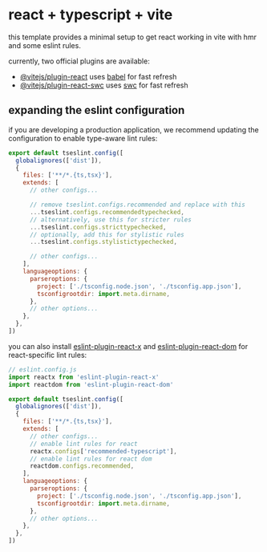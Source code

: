 # react + typescript + vite

this template provides a minimal setup to get react working in vite with hmr and some eslint rules.

currently, two official plugins are available:

- [@vitejs/plugin-react](https://github.com/vitejs/vite-plugin-react/blob/main/packages/plugin-react) uses [babel](https://babeljs.io/) for fast refresh
- [@vitejs/plugin-react-swc](https://github.com/vitejs/vite-plugin-react/blob/main/packages/plugin-react-swc) uses [swc](https://swc.rs/) for fast refresh

## expanding the eslint configuration

if you are developing a production application, we recommend updating the configuration to enable type-aware lint rules:

```js
export default tseslint.config([
  globalignores(['dist']),
  {
    files: ['**/*.{ts,tsx}'],
    extends: [
      // other configs...

      // remove tseslint.configs.recommended and replace with this
      ...tseslint.configs.recommendedtypechecked,
      // alternatively, use this for stricter rules
      ...tseslint.configs.stricttypechecked,
      // optionally, add this for stylistic rules
      ...tseslint.configs.stylistictypechecked,

      // other configs...
    ],
    languageoptions: {
      parseroptions: {
        project: ['./tsconfig.node.json', './tsconfig.app.json'],
        tsconfigrootdir: import.meta.dirname,
      },
      // other options...
    },
  },
])
```

you can also install [eslint-plugin-react-x](https://github.com/rel1cx/eslint-react/tree/main/packages/plugins/eslint-plugin-react-x) and [eslint-plugin-react-dom](https://github.com/rel1cx/eslint-react/tree/main/packages/plugins/eslint-plugin-react-dom) for react-specific lint rules:

```js
// eslint.config.js
import reactx from 'eslint-plugin-react-x'
import reactdom from 'eslint-plugin-react-dom'

export default tseslint.config([
  globalignores(['dist']),
  {
    files: ['**/*.{ts,tsx}'],
    extends: [
      // other configs...
      // enable lint rules for react
      reactx.configs['recommended-typescript'],
      // enable lint rules for react dom
      reactdom.configs.recommended,
    ],
    languageoptions: {
      parseroptions: {
        project: ['./tsconfig.node.json', './tsconfig.app.json'],
        tsconfigrootdir: import.meta.dirname,
      },
      // other options...
    },
  },
])
```
